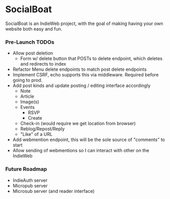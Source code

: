 # SocialBoat

SocialBoat is an IndieWeb project, with the goal of making having your own
website both easy and fun.

### Pre-Launch TODOs
- Allow post deletion
    - Form w/ delete button that POSTs to delete endpoint, which deletes and
        redirects to index
- Refactor Menu delete endpoints to match post delete endpoints
- Implement CSRF, echo supports this via middleware. Required before going to
    prod.
- Add post kinds and update posting / editing interface accordingly
    - Note
    - Article
    - Image(s)
    - Events 
        - RSVP 
        - Create 
    - Check-in (would require we get location from browser)
    - Reblog/Repost/Reply
    - "Like" of a URL 
- Add webmention endpoint, this will be the sole source of "comments" to start
- Allow sending of webmentions so I can interact with other on the IndieWeb

### Future Roadmap
- IndieAuth server
- Micropub server
- Microsub server (and reader interface)
